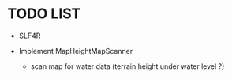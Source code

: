 # TODO LIST

* SLF4R

* Implement MapHeightMapScanner
  * scan map for water data (terrain height under water level ?)